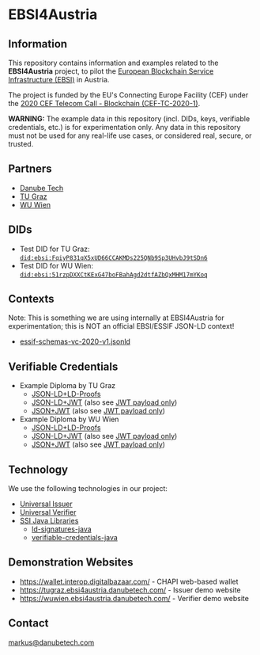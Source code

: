 # EBSI4Austria

## Information

This repository contains information and examples related to the **EBSI4Austria** project, to pilot the [European Blockchain Service Infrastructure (EBSI)](https://ec.europa.eu/cefdigital/wiki/display/CEFDIGITAL/EBSI) in Austria.

The project is funded by the EU's Connecting Europe Facility (CEF) under the [2020 CEF Telecom Call - Blockchain (CEF-TC-2020-1)](https://ec.europa.eu/inea/en/connecting-europe-facility/cef-telecom/apply-funding/2020-cef-telecom-calls-proposals).

**WARNING:** The example data in this repository (incl. DIDs, keys, verifiable credentials, etc.) is for experimentation only. Any data in this repository must not be used for any real-life use cases, or considered real, secure, or trusted.

## Partners

* [Danube Tech](https://danubetech.com/)
* [TU Graz](https://www.tugraz.at/)
* [WU Wien](https://www.wu.ac.at/)

## DIDs

* Test DID for TU Graz: [`did:ebsi:FqiyP831qX5xUD66CCAKMDs225QNb9Sp3UHvbJ9tSDn6`](https://dev.uniresolver.io/#did:ebsi:FqiyP831qX5xUD66CCAKMDs225QNb9Sp3UHvbJ9tSDn6)
* Test DID for WU Wien: [`did:ebsi:51rzpDXXCtKExG47boFBahAgd2dtfAZbQxMHM17mYKoq`](https://dev.uniresolver.io/#did:ebsi:51rzpDXXCtKExG47boFBahAgd2dtfAZbQxMHM17mYKoq)

## Contexts

Note: This is something we are using internally at EBSI4Austria for experimentation; this is NOT an official EBSI/ESSIF JSON-LD context!

* [essif-schemas-vc-2020-v1.jsonld](https://github.com/danubetech/ebsi4austria-examples/blob/main/context/essif-schemas-vc-2020-v1.jsonld)

## Verifiable Credentials

* Example Diploma by TU Graz
  * [JSON-LD+LD-Proofs](https://github.com/danubetech/ebsi4austria-examples/blob/main/verifiablecredentials/diploma-tu-graz.jsonld)
  * [JSON-LD+JWT](https://github.com/danubetech/ebsi4austria-examples/blob/main/verifiablecredentials/diploma-tu-graz.jsonldjwt) (also see [JWT payload only](https://github.com/danubetech/ebsi4austria-examples/blob/main/verifiablecredentials/diploma-tu-graz.jsonldjwt.payload))
  * [JSON+JWT](https://github.com/danubetech/ebsi4austria-examples/blob/main/verifiablecredentials/diploma-tu-graz.jwt) (also see [JWT payload only](https://github.com/danubetech/ebsi4austria-examples/blob/main/verifiablecredentials/diploma-tu-graz.jwt.payload))
* Example Diploma by WU Wien
    * [JSON-LD+LD-Proofs](https://github.com/danubetech/ebsi4austria-examples/blob/main/verifiablecredentials/diploma-wu-wien.jsonld)
    * [JSON-LD+JWT](https://github.com/danubetech/ebsi4austria-examples/blob/main/verifiablecredentials/diploma-wu-wien.jsonldjwt) (also see [JWT payload only](https://github.com/danubetech/ebsi4austria-examples/blob/main/verifiablecredentials/diploma-wu-wien.jsonldjwt.payload))
    * [JSON+JWT](https://github.com/danubetech/ebsi4austria-examples/blob/main/verifiablecredentials/diploma-wu-wien.jwt) (also see [JWT payload only](https://github.com/danubetech/ebsi4austria-examples/blob/main/verifiablecredentials/diploma-wu-wien.jwt.payload))

## Technology

We use the following technologies in our project:

* [Universal Issuer](https://uniissuer.io/)
* [Universal Verifier](https://univerifier.io/)
* [SSI Java Libraries](https://gitlab.grnet.gr/essif-lab/infrastructure_2/danubetech/SSI_Java_Libraries_project_summary)
    * [ld-signatures-java](https://github.com/weboftrustinfo/ld-signatures-java)
    * [verifiable-credentials-java](https://github.com/danubetech/verifiable-credentials-java)

## Demonstration Websites

* https://wallet.interop.digitalbazaar.com/ - CHAPI web-based wallet
* https://tugraz.ebsi4austria.danubetech.com/ - Issuer demo website
* https://wuwien.ebsi4austria.danubetech.com/ - Verifier demo website

## Contact

markus@danubetech.com

